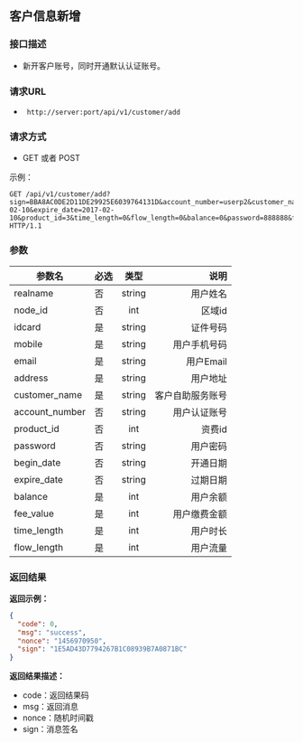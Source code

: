## 客户信息新增

### 接口描述

- 新开客户账号，同时开通默认认证账号。

### 请求URL

- ` http://server:port/api/v1/customer/add `
      
### 请求方式

- GET 或者 POST

示例：

    GET /api/v1/customer/add?sign=BBA8AC0DE2D11DE29925E6039764131D&account_number=userp2&customer_name=userp2&node_id=1&realname=userp2&idcard=000000&email=000000%40qq.com&mobile=000000&address=address&begin_date=2016-02-10&expire_date=2017-02-10&product_id=3&time_length=0&flow_length=0&balance=0&password=888888&fee_value=0.00 HTTP/1.1

### 参数

| 参数名 | 必选 | 类型 | 说明 |
|---|:---|:---:|---:|
| realname | 否 | string |用户姓名 |
| node_id | 否 | int |区域id |
| idcard | 是 | string |证件号码 |
| mobile | 是 | string |用户手机号码 |
| email | 是 | string |用户Email |
| address | 是 | string |用户地址 |
| customer_name | 是 | string |客户自助服务账号 |
| account_number | 否 | string |用户认证账号 |
| product_id | 否 | int |资费id |
| password | 否 | string |用户密码 |
| begin_date | 否 | string |开通日期 |
| expire_date | 否 | string |过期日期 |
| balance | 是 | int |用户余额 |
| fee_value | 是 | int |用户缴费金额 |
| time_length | 是 | int |用户时长 |
| flow_length | 是 | int |用户流量 |


### 返回结果

**返回示例：**

~~~json
{
  "code": 0,
  "msg": "success",
  "nonce": "1456970950",
  "sign": "1E5AD43D7794267B1C08939B7A0871BC"
}
~~~

**返回结果描述：**

- code：返回结果码
- msg：返回消息
- nonce：随机时间戳
- sign：消息签名